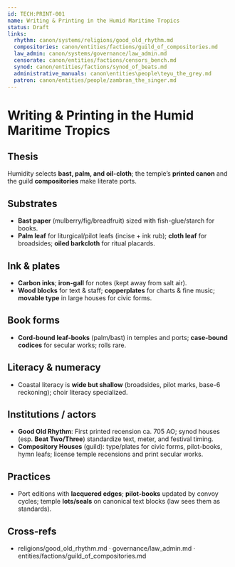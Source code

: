 ```yaml
---
id: TECH:PRINT-001
name: Writing & Printing in the Humid Maritime Tropics
status: Draft
links:
  rhythm: canon/systems/religions/good_old_rhythm.md
  compositories: canon/entities/factions/guild_of_compositories.md
  law_admin: canon/systems/governance/law_admin.md
  censorate: canon/entities/factions/censors_bench.md
  synod: canon/entities/factions/synod_of_beats.md
  administrative_manuals: canon\entities\people\teyu_the_grey.md
  patron: canon/entities/people/zambran_the_singer.md
---
```


# Writing & Printing in the Humid Maritime Tropics

## Thesis
Humidity selects **bast, palm, and oil-cloth**; the temple’s **printed canon** and the guild **compositories** make literate ports. 

## Substrates
- **Bast paper** (mulberry/fig/breadfruit) sized with fish-glue/starch for books.  
- **Palm leaf** for liturgical/pilot leafs (incise + ink rub); **cloth leaf** for broadsides; **oiled barkcloth** for ritual placards. 

## Ink & plates
- **Carbon inks**; **iron-gall** for notes (kept away from salt air).  
- **Wood blocks** for text & staff; **copperplates** for charts & fine music; **movable type** in large houses for civic forms. 

## Book forms
- **Cord-bound leaf-books** (palm/bast) in temples and ports; **case-bound codices** for secular works; rolls rare. 

## Literacy & numeracy
- Coastal literacy is **wide but shallow** (broadsides, pilot marks, base-6 reckoning); choir literacy specialized. 

## Institutions / actors
- **Good Old Rhythm**: First printed recension ca. 705 AO; synod houses (esp. **Beat Two/Three**) standardize text, meter, and festival timing. 
- **Compository Houses** (guild): type/plates for civic forms, pilot-books, hymn leafs; license temple recensions and print secular works. 
## Practices
- Port editions with **lacquered edges**; **pilot-books** updated by convoy cycles; temple **lots/seals** on canonical text blocks (law sees them as standards). 

## Cross-refs
- religions/good_old_rhythm.md · governance/law_admin.md · entities/factions/guild_of_compositories.md
